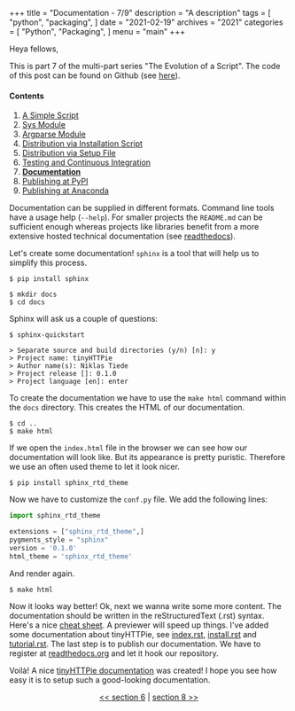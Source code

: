 +++
title = "Documentation - 7/9"
description = "A description"
tags = [
    "python",
    "packaging",
]
date = "2021-02-19"
archives = "2021"
categories = [
    "Python",
    "Packaging",
]
menu = "main"
+++

Heya fellows,

This is part 7 of the multi-part series "The Evolution of a Script". The code of this post can be found on Github (see [here](https://github.com/NiklasTiede/tinyHTTPie/tree/7-Documentation)).

#### Contents

1. [A Simple Script](/2021/1-the-evolution-of-a-script)
2. [Sys Module](/2021/2-sys-module)
3. [Argparse Module](/2021/3-argparse-module/)
4. [Distribution via Installation Script](/2021/4-distribution-via-installation-script)
5. [Distribution via Setup File](/2021/5-distribution-via-setup-file)
6. [Testing and Continuous Integration](/2021/6-testing-and-continous-integration)
7. [**Documentation**](/2021/7-documentation)
8. [Publishing at PyPI](/2021/8-publishing-at-pypi)
9. [Publishing at Anaconda](/2021/9-publishing-at-anaconda)

Documentation can be supplied in different formats. Command line tools have a usage help (`--help`). For smaller projects the `README.md` can be sufficient enough whereas projects like libraries benefit from a more extensive hosted technical documentation (see [readthedocs](https://readthedocs.org/)).

Let's create some documentation! `sphinx` is a tool that will help us to simplify this process.

```
$ pip install sphinx

$ mkdir docs
$ cd docs
```

Sphinx will ask us a couple of questions:

```
$ sphinx-quickstart

> Separate source and build directories (y/n) [n]: y
> Project name: tinyHTTPie
> Author name(s): Niklas Tiede
> Project release []: 0.1.0
> Project language [en]: enter
```

To create the documentation we have to use the `make html` command within the `docs` directory. This creates the HTML of our documentation.

```
$ cd ..
$ make html
```

If we open the `index.html` file in the browser we can see how our documentation will look like. But its appearance is pretty puristic. Therefore we use an often used theme to let it look nicer.

```
$ pip install sphinx_rtd_theme
```

Now we have to customize the `conf.py` file. We add the following lines:

```python
import sphinx_rtd_theme

extensions = ["sphinx_rtd_theme",]
pygments_style = "sphinx"
version = '0.1.0'
html_theme = 'sphinx_rtd_theme'
```

And render again.

```
$ make html
```

Now it looks way better! Ok, next we wanna write some more content. The documentation should be written in the reStructuredText (.rst) syntax. Here's a nice [cheat sheet](https://github.com/ralsina/rst-cheatsheet/blob/master/rst-cheatsheet.rst). A previewer will speed up things. I've added some documentation about tinyHTTPie, see [index.rst](https://github.com/NiklasTiede/tinyHTTPie/blob/7-Documentation/docs/source/index.rst), [install.rst](https://github.com/NiklasTiede/tinyHTTPie/blob/7-Documentation/docs/source/install.rst) and [tutorial.rst](https://github.com/NiklasTiede/tinyHTTPie/blob/7-Documentation/docs/source/tutorial.rst). The last step is to publish our documentation. We have to register at [readthedocs.org](https://readthedocs.org/) and let it hook our repository.

Voilà! A nice [tinyHTTPie documentation](https://tinyhttpie.readthedocs.io/en/latest/) was created! I hope you see how easy it is to setup such a good-looking documentation.

<div>
    <p align="center"><a href="/2021/6-testing-and-continous-integration"><< section 6</a> | <a href="/2021/8-publishing-at-pypi">section 8 >></a> </p>
</div>
